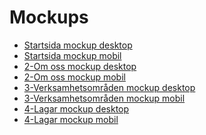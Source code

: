 <h1>Mockups</h1>
<ul>
    <li><a href="https://www.figma.com/proto/YdTNGoZ9oeFulYVGFy2Vrh/MYH-mockup-desktop-startsida?node-id=43%3A9&viewport=273%2C-597%2C0.4903155267238617&scaling=min-zoom">Startsida mockup desktop</a></li>
    <li><a href ="https://www.figma.com/proto/C5sth4VUdoY4cFe3FJzH7D/MYH-mochup-mobile-startsida?node-id=44%3A2&viewport=311%2C197%2C0.11738261580467224&scaling=scale-down">Startsida mockup mobil</a></li>
    <li><a href ="https://www.figma.com/proto/Ysu6KgdSAcmg6PY4DKcUA7/MYH-mockup-desktop-2-om-oss?node-id=43%3A9&viewport=344%2C-163%2C0.3124585747718811&scaling=min-zoom">2-Om oss mockup desktop</a></li>
    <li><a href ="https://www.figma.com/proto/ZBdoFgwtjRZxEeGGclxLIH/MYH-mockup-mobile-2-om-oss?node-id=1%3A2&viewport=497%2C535%2C0.16986364126205444&scaling=scale-down">2-Om oss mockup mobil</a></li>
    <li><a href ="https://www.figma.com/proto/oebkyGRIXpOAZQLTkcCUMN/MYH-mockup-desktop-3-Verksamhetsomr%C3%A5den?node-id=43%3A9&viewport=344%2C-163%2C0.3124585747718811&scaling=min-zoom">3-Verksamhetsområden mockup desktop</a></li>
    <li><a href ="https://www.figma.com/proto/Hv1mAF3hQy37Kci7zREQjV/MYH-mockup-mobile-3-Verksamhetsomr%C3%A5den?node-id=1%3A2&viewport=497%2C400%2C0.12480896711349487&scaling=scale-down">3-Verksamhetsområden mockup mobil</a></li>
    <li><a href ="https://www.figma.com/proto/LcL9Isk5oKrehon50nPthw/MYH-mockup-desktop-4-Lagar?node-id=43%3A9&viewport=344%2C-163%2C0.3124585747718811&scaling=min-zoom">4-Lagar mockup desktop</a></li>
    <li><a href ="https://www.figma.com/file/VtptvElTO9U25HcoG88lOm/MYH-mockup-mobile-4-Lagar?node-id=0%3A1">4-Lagar mockup mobil</a></li>
</ul>

